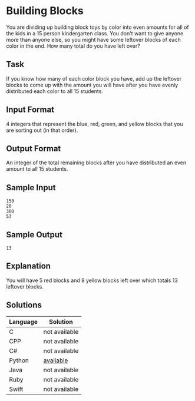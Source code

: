 # Building Blocks
You are dividing up building block toys by color into even amounts for all of the kids in a 15 person kindergarten class. You don't want to give anyone more than anyone else, so you might have some leftover blocks of each color in the end.  How many total do you have left over?

## Task
If you know how many of each color block you have, add up the leftover blocks to come up with the amount you will have after you have evenly distributed each color to all 15 students.

## Input Format
4 integers that represent the blue, red, green, and yellow blocks that you are sorting out (in that order).

## Output Format
An integer of the total remaining blocks after you have distributed an even amount to all 15 students.

## Sample Input
```
150
20
300
53
```

## Sample Output
```
13
```

## Explanation
You will have 5 red blocks and 8 yellow blocks left over which totals 13 leftover blocks.

## Solutions

Language | Solution
---------|---------
C | not available
CPP | not available
C# | not available
Python | [available](https://raw.githubusercontent.com/chankruze/challenges/master/sololearn/BuildingBlocks/BuildingBlocks.py)
Java | not available
Ruby | not available
Swift | not available